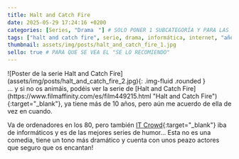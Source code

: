 ```yaml
---
title: Halt and Catch Fire
date: 2025-05-29 17:24:16 +0200
categories: [Series, "Dramaㅤ"] # SOLO PONER 1 SUBCATEGORÍA Y PARA LAS SERIES PONER UN CARACTER INVISIBLE, COPIALO DE ENTRE LOS PARÉNTESIS (ㅤ), AL FINAL DE LA SUBCATEGORÍA, POR EJEMPLO [Series, "Thrillerㅤ"]
tags: ["halt and catch fire", serie, drama, informática, internet, "años 80", "años 90", "christopher cantwell", "christopher rogers"]
thumbnail: assets/img/posts/halt_and_catch_fire_1.jpg
sello: true # PARA QUE SE VEA EL "SE LO RECOMIENDO"
---
```


<div class="row mb-4">
  <div class="col-md-5" markdown="1">
![Poster de la serie Halt and Catch Fire](assets/img/posts/halt_and_catch_fire_2.jpg){: .img-fluid .rounded }
  </div>
  <div class="col-md-7" markdown="1">
... y si no os animáis, podéis ver la serie de [Halt and Catch Fire](https://www.filmaffinity.com/es/film449215.html "Halt and Catch Fire"){:target="_blank"}, ya tiene más de 10 años, pero aún me acuerdo de ella de vez en cuando.

Va de ordenadores en los 80, pero también [IT Crowd](https://www.filmaffinity.com/es/film914339.html "IT Crowd"){:target="_blank"} iba de informáticos y es de las mejores series de humor... Esta no es una comedia, tiene un tono más dramático y cuenta con unos peazo actores que seguro que os encantan!
  </div>
</div>
